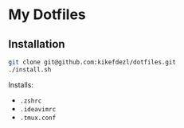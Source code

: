 # My Dotfiles

## Installation

```bash
git clone git@github.com:kikefdezl/dotfiles.git 
./install.sh
```

Installs:

- `.zshrc`
- `.ideavimrc`
- `.tmux.conf`
